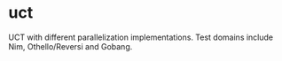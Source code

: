 # uct
UCT with different parallelization implementations.
Test domains include Nim, Othello/Reversi and Gobang.
